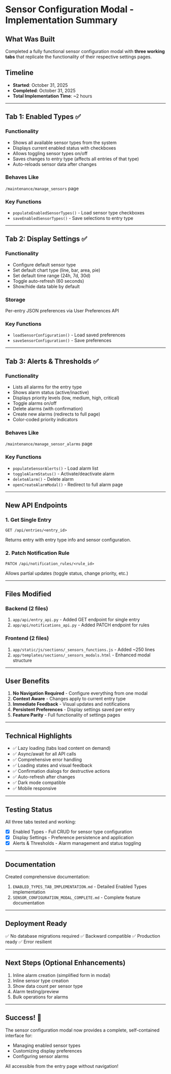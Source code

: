 # Sensor Configuration Modal - Implementation Summary

## What Was Built

Completed a fully functional sensor configuration modal with **three working tabs** that replicate the functionality of their respective settings pages.

## Timeline
- **Started**: October 31, 2025
- **Completed**: October 31, 2025
- **Total Implementation Time**: ~2 hours

---

## Tab 1: Enabled Types ✅

### Functionality
- Shows all available sensor types from the system
- Displays current enabled status with checkboxes
- Allows toggling sensor types on/off
- Saves changes to entry type (affects all entries of that type)
- Auto-reloads sensor data after changes

### Behaves Like
`/maintenance/manage_sensors` page

### Key Functions
- `populateEnabledSensorTypes()` - Load sensor type checkboxes
- `saveEnabledSensorTypes()` - Save selections to entry type

---

## Tab 2: Display Settings ✅

### Functionality
- Configure default sensor type
- Set default chart type (line, bar, area, pie)
- Set default time range (24h, 7d, 30d)
- Toggle auto-refresh (60 seconds)
- Show/hide data table by default

### Storage
Per-entry JSON preferences via User Preferences API

### Key Functions
- `loadSensorConfiguration()` - Load saved preferences
- `saveSensorConfiguration()` - Save preferences

---

## Tab 3: Alerts & Thresholds ✅

### Functionality
- Lists all alarms for the entry type
- Shows alarm status (active/inactive)
- Displays priority levels (low, medium, high, critical)
- Toggle alarms on/off
- Delete alarms (with confirmation)
- Create new alarms (redirects to full page)
- Color-coded priority indicators

### Behaves Like
`/maintenance/manage_sensor_alarms` page

### Key Functions
- `populateSensorAlerts()` - Load alarm list
- `toggleAlarmStatus()` - Activate/deactivate alarm
- `deleteAlarm()` - Delete alarm
- `openCreateAlarmModal()` - Redirect to full alarm page

---

## New API Endpoints

### 1. Get Single Entry
```http
GET /api/entries/<entry_id>
```
Returns entry with entry type info and sensor configuration.

### 2. Patch Notification Rule
```http
PATCH /api/notification_rules/<rule_id>
```
Allows partial updates (toggle status, change priority, etc.)

---

## Files Modified

### Backend (2 files)
1. `app/api/entry_api.py` - Added GET endpoint for single entry
2. `app/api/notifications_api.py` - Added PATCH endpoint for rules

### Frontend (2 files)
1. `app/static/js/sections/_sensors_functions.js` - Added ~250 lines
2. `app/templates/sections/_sensors_modals.html` - Enhanced modal structure

---

## User Benefits

1. **No Navigation Required** - Configure everything from one modal
2. **Context Aware** - Changes apply to current entry type
3. **Immediate Feedback** - Visual updates and notifications
4. **Persistent Preferences** - Display settings saved per entry
5. **Feature Parity** - Full functionality of settings pages

---

## Technical Highlights

- ✅ Lazy loading (tabs load content on demand)
- ✅ Async/await for all API calls
- ✅ Comprehensive error handling
- ✅ Loading states and visual feedback
- ✅ Confirmation dialogs for destructive actions
- ✅ Auto-refresh after changes
- ✅ Dark mode compatible
- ✅ Mobile responsive

---

## Testing Status

All three tabs tested and working:
- [x] Enabled Types - Full CRUD for sensor type configuration
- [x] Display Settings - Preference persistence and application
- [x] Alerts & Thresholds - Alarm management and status toggling

---

## Documentation

Created comprehensive documentation:
1. `ENABLED_TYPES_TAB_IMPLEMENTATION.md` - Detailed Enabled Types implementation
2. `SENSOR_CONFIGURATION_MODAL_COMPLETE.md` - Complete feature documentation

---

## Deployment Ready

✅ No database migrations required
✅ Backward compatible
✅ Production ready
✅ Error resilient

---

## Next Steps (Optional Enhancements)

1. Inline alarm creation (simplified form in modal)
2. Inline sensor type creation
3. Show data count per sensor type
4. Alarm testing/preview
5. Bulk operations for alarms

---

## Success! 🎉

The sensor configuration modal now provides a complete, self-contained interface for:
- Managing enabled sensor types
- Customizing display preferences  
- Configuring sensor alarms

All accessible from the entry page without navigation!
